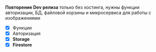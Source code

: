 **Повторение Dev релиза** только без хостинга, нужны функции авторизации, БД, файловой корзины и микросервиса для работы с изображениями

- [x] Функции
- [x] Авторизация
- [x] **Storage**
- [x] **Firestore**
